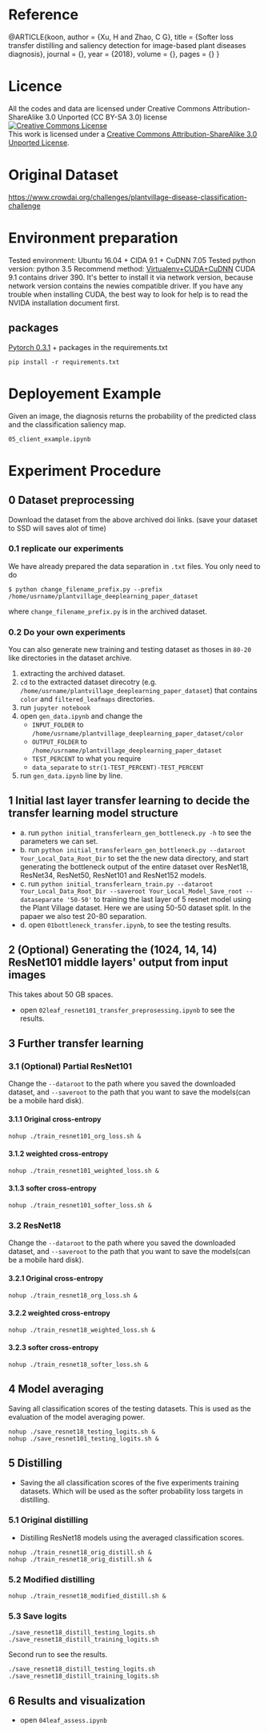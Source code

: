 # Reference
@ARTICLE{koon,
	author  = {Xu, H and Zhao, C G}, 
	title   = {Softer loss transfer distilling and saliency detection for image-based plant diseases diagnosis}, 
	journal = {}, 
	year    = {2018},
	volume  = {}, 
	pages   = {}
}


# Licence
All the codes and data are licensed under Creative Commons Attribution-ShareAlike 3.0 Unported (CC BY-SA 3.0) license
<a rel="license" href="http://creativecommons.org/licenses/by-sa/3.0/"><img alt="Creative Commons License" style="border-width:0" src="https://i.creativecommons.org/l/by-sa/3.0/88x31.png" /></a><br />This work is licensed under a <a rel="license" href="http://creativecommons.org/licenses/by-sa/3.0/">Creative Commons Attribution-ShareAlike 3.0 Unported License</a>.
# Original Dataset
https://www.crowdai.org/challenges/plantvillage-disease-classification-challenge

# Environment preparation
Tested environment: Ubuntu 16.04 + CIDA 9.1 + CuDNN 7.05
Tested python version: python 3.5
Recommend method: [Virtualenv+CUDA+CuDNN](https://github.com/tensorflow/tensorflow/blob/master/tensorflow/docs_src/install/install_linux.md)
CUDA 9.1 contains driver 390. It's better to install it via network version, because network version contains the newies compatible driver.
If you have any trouble when installing CUDA, the best way to look for help is to read the NVIDA installation document first.

## packages
[Pytorch 0.3.1](https://github.com/pytorch/pytorch#installation) + packages in the requirements.txt

```shell
pip install -r requirements.txt
```
# Deployement Example
Given an image, the diagnosis returns the probability of the predicted class and the classification saliency map.

`05_client_example.ipynb`

# Experiment Procedure
## 0 Dataset preprocessing
Download the dataset from the above archived doi links.
(save your dataset to SSD will saves alot of time)
### 0.1 replicate our experiments
We have already prepared the data separation in `.txt` files. You only need to do
```
$ python change_filename_prefix.py --prefix /home/usrname/plantvillage_deeplearning_paper_dataset
```
where `change_filename_prefix.py` is in the archived dataset. 

### 0.2 Do your own experiments 
You can also generate new training and testing dataset as thoses in `80-20` like directories in the dataset archive.
1. extracting the archived dataset.
2. `cd` to the extracted dataset direcotry (e.g. `/home/usrname/plantvillage_deeplearning_paper_dataset`) that contains `color` and `filtered_leafmaps` directories.
3. run `jupyter notebook`
4. open `gen_data.ipynb` and change the
   * `INPUT_FOLDER` to `/home/usrname/plantvillage_deeplearning_paper_dataset/color`
   * `OUTPUT_FOLDER` to `/home/usrname/plantvillage_deeplearning_paper_dataset`
   * `TEST_PERCENT` to what you require
   * `data_separate` to `str(1-TEST_PERCENT)-TEST_PERCENT`
5. run `gen_data.ipynb` line by line.

## 1 Initial last layer transfer learning to decide the transfer learning model structure
* a. run `python initial_transferlearn_gen_bottleneck.py -h` to see the parameters we can set.
* b. run `python initial_transferlearn_gen_bottleneck.py --dataroot Your_Local_Data_Root_Dir` to set the the new data directory, and start generating the bottleneck output of the entire dataset over ResNet18, ResNet34, ResNet50, ResNet101 and ResNet152 models.
* c. run `python initial_transferlearn_train.py --dataroot Your_Local_Data_Root_Dir --saveroot Your_Local_Model_Save_root --dataseparate '50-50'` to training the last layer of 5 resnet model using the Plant Village dataset.
Here we are using 50-50 dataset split. In the papaer we also test 20-80 separation.
* d. open `01bottleneck_transfer.ipynb`, to see the testing results.

## 2 (Optional) Generating the (1024, 14, 14) ResNet101 middle layers' output from input images
This takes about 50 GB spaces.
* open `02leaf_resnet101_transfer_preprosessing.ipynb` to see the results.

## 3 Further transfer learning
### 3.1 (Optional) Partial ResNet101
Change the `--dataroot` to the path where you saved the downloaded dataset, and `--saveroot` to the path that you want to save the models(can be a mobile hard disk).
#### 3.1.1 Original cross-entropy
```shell
nohup ./train_resnet101_org_loss.sh &
```
#### 3.1.2 weighted cross-entropy
```shell
nohup ./train_resnet101_weighted_loss.sh &
```
#### 3.1.3 softer cross-entropy
```shell
nohup ./train_resnet101_softer_loss.sh &
```

### 3.2 ResNet18
Change the `--dataroot` to the path where you saved the downloaded dataset, and `--saveroot` to the path that you want to save the models(can be a mobile hard disk).
#### 3.2.1 Original cross-entropy
```shell
nohup ./train_resnet18_org_loss.sh &
```
#### 3.2.2 weighted cross-entropy
```shell
nohup ./train_resnet18_weighted_loss.sh &
```
#### 3.2.3 softer cross-entropy
```shell
nohup ./train_resnet18_softer_loss.sh &
```

## 4 Model averaging
Saving all classification scores of the testing datasets. This is used as the evaluation of the model averaging power.
```shell
nohup ./save_resnet18_testing_logits.sh &
nohup ./save_resnet101_testing_logits.sh &
``` 

## 5 Distilling
* Saving the all classification scores of the five experiments training datasets. Which will be used as the softer probability loss targets in distilling.

### 5.1 Original distilling
* Distilling ResNet18 models using the averaged classification scores.
```shell
nohup ./train_resnet18_orig_distill.sh &
nohup ./train_resnet18_orig_distill.sh &
``` 
### 5.2 Modified distilling
```shell
nohup ./train_resnet18_modified_distill.sh &
``` 

### 5.3 Save logits
```shell
./save_resnet18_distill_testing_logits.sh
./save_resnet18_distill_training_logits.sh
```

Second run to see the results.
```shell
./save_resnet18_distill_testing_logits.sh
./save_resnet18_distill_training_logits.sh
```
## 6 Results and visualization
* open `04leaf_assess.ipynb`



